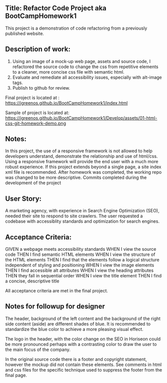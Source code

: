## Title: Refactor Code Project  aka BootCampHomework1

This project is a demonstration of code refactoring from a previously published website.

## Description of work:
1. Using an image of a mock-up web page, assets and source code, I refactored the source code to change the css from repetitive elements to a cleaner, more concise css file with semantic html.
2. Evaluate and remediate all accessibility issues, especially with alt-image tags.
3. Publish to github for review.

Final project is located at : https://jgreenos.github.io/BootCampHomework1/index.html

Sample of project is located at: https://jgreenos.github.io/BootCampHomework1/Develop/assets/01-html-css-git-homework-demo.png

## Notes:
In this project, the use of a responsive framework is not allowed to help developers understand, demonstrate the relationship and use of html/css. Using a responsive framework will provide the end user with a much more robust experience.
If this project extends beyond a single page, a site index xml file is recommended.
After homework was completed, the working repo was changed to be more descriptive.  Commits completed during the development of the project 

## User Story:
A marketing agency, with experience in Search Engine Optimization (SEO), needed their site to respond to site crawlers.
The user requested a codebase with accessiblity standards and optimization for search engines.

## Acceptance Criteria:

GIVEN a webpage meets accessibility standards
WHEN I view the source code
THEN I find semantic HTML elements
WHEN I view the structure of the HTML elements
THEN I find that the elements follow a logical structure independent of styling and positioning
WHEN I view the image elements
THEN I find accessible alt attributes
WHEN I view the heading attributes
THEN they fall in sequential order
WHEN I view the title element
THEN I find a concise, descriptive title

All acceptance criteria are met in the final project.

## Notes for followup for designer
The header, background of the left content and the background of the right side content (aside) are different shades of blue.  It is recommended to standardize the blue color to achieve a more pleasing visual effect.
 
The logo in the header, with the color change on the SEO in Horiseon could be more pronounced perhaps with a contrasting color to draw the user to the main focus of the company.

In the original source code there is a footer and copyright statement, however the mockup did not contain these elements.  See comments in html and css files for the specific technique used to suppress the footer from the final page. 
